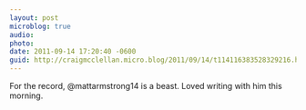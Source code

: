 ```yaml
---
layout: post
microblog: true
audio: 
photo: 
date: 2011-09-14 17:20:40 -0600
guid: http://craigmcclellan.micro.blog/2011/09/14/t114116383528329216.html
---
```

For the record, @mattarmstrong14 is a beast. Loved writing with him this morning.
